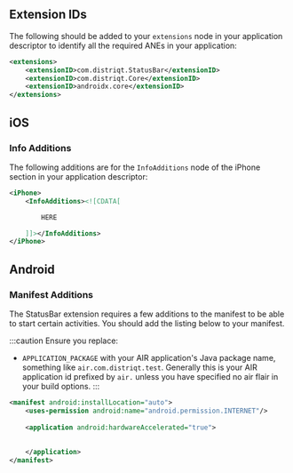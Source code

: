 
## Extension IDs

The following should be added to your `extensions` node in your application descriptor to identify all the required ANEs in your application:

```xml
<extensions>
    <extensionID>com.distriqt.StatusBar</extensionID>
	<extensionID>com.distriqt.Core</extensionID>
	<extensionID>androidx.core</extensionID>
</extensions>
```



## iOS 


### Info Additions 


The following additions are for the `InfoAdditions` node of the iPhone section in your application descriptor:

```xml
<iPhone>
	<InfoAdditions><![CDATA[

		HERE

	]]></InfoAdditions>
</iPhone>
```



## Android 

### Manifest Additions

The StatusBar extension requires a few additions to the manifest to be able to start certain activities. You should add the listing below to your manifest.

:::caution
Ensure you replace:
-  `APPLICATION_PACKAGE` with your AIR application's Java package name, something like `air.com.distriqt.test`. Generally this is your AIR application id prefixed by `air.` unless you have specified no air flair in your build options.
:::


```xml
<manifest android:installLocation="auto">
	<uses-permission android:name="android.permission.INTERNET"/>
	
	<application android:hardwareAccelerated="true">
		
		
	</application>
</manifest>
```




